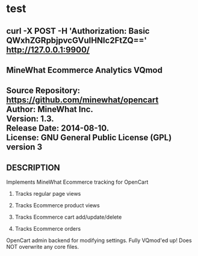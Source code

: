 # test
curl -X POST -H 'Authorization: Basic QWxhZGRpbjpvcGVuIHNlc2FtZQ==' http://127.0.0.1:9900/
------------------------------------------------------
MineWhat Ecommerce Analytics VQmod
------------------------------------------------------
Source Repository:	https://github.com/minewhat/opencart  
Author:			MineWhat Inc.  
Version:		1.3.  
Release Date:		2014-08-10.  
License:		GNU General Public License (GPL) version 3  
------------------------------------------------------



DESCRIPTION
-----------
Implements MineWhat Ecommerce tracking for OpenCart

1. Tracks regular page views

2. Tracks Ecommerce product views

3. Tracks Ecommerce cart add/update/delete

4. Tracks Ecommerce orders

OpenCart admin backend for modifying settings.
Fully VQmod'ed up! Does NOT overwrite any core files.

